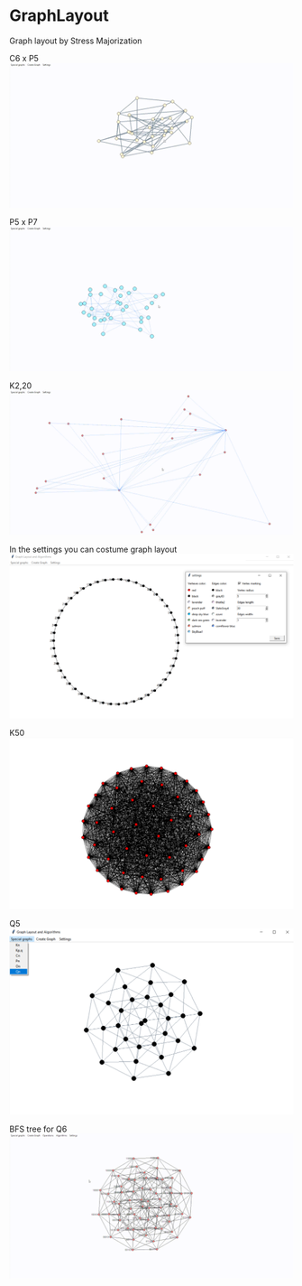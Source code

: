 # GraphLayout
Graph layout by Stress Majorization

C6 x P5
![Alt Text](https://github.com/Alexey9741/GraphLayout/blob/master/Images/C6_x_P5.gif?raw=true)

P5 x P7
![Alt Text](https://github.com/Alexey9741/GraphLayout/blob/master/Images/P5%20x%20P7.gif?raw=true)

K2,20
![Alt Text](https://github.com/Alexey9741/GraphLayout/blob/master/Images/K2,20.gif?raw=true)

In the settings you can costume graph layout
![Alt Text](https://github.com/Alexey9741/GraphLayout/blob/master/Images/C50.png?raw=true)

K50
![Alt Text](https://github.com/Alexey9741/GraphLayout/blob/master/Images/K50.png?raw=true)

Q5
![Alt Text](https://github.com/Alexey9741/GraphLayout/blob/master/Images/Q5.png?raw=true)


BFS tree for Q6
![Alt Text](https://github.com/Alexey9741/GraphLayout/blob/master/Images/BFS%20tree%20for%20Q6.gif?raw=true)
